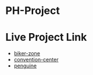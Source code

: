 # PH-Project

# Live Project Link

- [biker-zone](https://mdsumonali372.github.io/PH-Project/biker-zone/)
- [convention-center](https://mdsumonali372.github.io/PH-Project/convention-center/)
- [penguine](https://mdsumonali372.github.io/PH-Project/penguine/)
